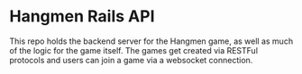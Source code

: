 # Hangmen Rails API

This repo holds the backend server for the Hangmen game, as well as much of the logic for the game itself. The games get created via RESTFul protocols and users can join a game via a websocket connection.
